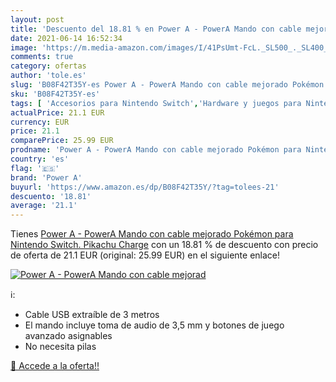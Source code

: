 ```yaml
---
layout: post
title: 'Descuento del 18.81 % en Power A - PowerA Mando con cable mejorad'
date: 2021-06-14 16:52:34
image: 'https://m.media-amazon.com/images/I/41PsUmt-FcL._SL500_._SL400_.jpg'
comments: true
category: ofertas
author: 'tole.es'
slug: 'B08F42T35Y-es Power A - PowerA Mando con cable mejorado Pokémon para...'
sku: 'B08F42T35Y-es'
tags: [ 'Accesorios para Nintendo Switch','Hardware y juegos para Nintendo Switch','Mandos para Nintendo Switch','Videojuegos','nintendo','power a', ]
actualPrice: 21.1 EUR
currency: EUR
price: 21.1
comparePrice: 25.99 EUR
prodname: 'Power A - PowerA Mando con cable mejorado Pokémon para Nintendo Switch. Pikachu Charge'
country: 'es'
flag: '🇪🇸'
brand: 'Power A'
buyurl: 'https://www.amazon.es/dp/B08F42T35Y/?tag=tolees-21'
descuento: '18.81'
average: '21.1'
---
```


Tienes [Power A - PowerA Mando con cable mejorado Pokémon para Nintendo Switch. Pikachu Charge](https://www.amazon.es/dp/B08F42T35Y/?tag=tolees-21) con un 18.81 % de descuento con precio de oferta de 21.1 EUR (original: 25.99 EUR) en el siguiente enlace!

[![Power A - PowerA Mando con cable mejorad](https://m.media-amazon.com/images/I/41PsUmt-FcL._SL500_._SL400_.jpg)](https://www.amazon.es/dp/B08F42T35Y/?tag=tolees-21)

ℹ️:

- Cable USB extraíble de 3 metros
- El mando incluye toma de audio de 3,5 mm y botones de juego avanzado asignables
- No necesita pilas

[🛒 Accede a la oferta!!](https://www.amazon.es/dp/B08F42T35Y/?tag=tolees-21)
